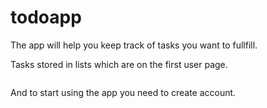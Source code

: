 # todoapp
The app will help you keep track of tasks you want to fullfill.

Tasks stored in lists which are on the first user page. 

<image src="">

And to start using the app you need to create account.
